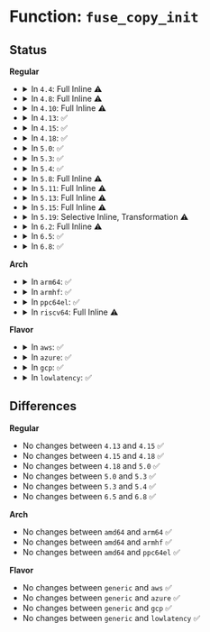 # Function: <code>fuse_copy_init</code>

## Status
<b>Regular</b>
<ul>
<li>
<details>
<summary>In <code>4.4</code>: Full Inline ⚠️</summary>

**Collision:** Unique Static

**Inline:** Full

**Transformation:** False

**Instances:**

```
In fs/fuse/dev.c (ffffffff813102a3)
Location: fs/fuse/dev.c:716
Inline: True
Inline callers:
  - fs/fuse/dev.c:fuse_dev_splice_write
  - fs/fuse/dev.c:fuse_dev_write
  - fs/fuse/dev.c:fuse_dev_read
  - fs/fuse/dev.c:fuse_dev_splice_read
```
</details>
</li>
<li>
<details>
<summary>In <code>4.8</code>: Full Inline ⚠️</summary>

**Collision:** Unique Static

**Inline:** Full

**Transformation:** False

**Instances:**

```
In fs/fuse/dev.c (ffffffff81344672)
Location: fs/fuse/dev.c:691
Inline: True
Inline callers:
  - fs/fuse/dev.c:fuse_dev_splice_write
  - fs/fuse/dev.c:fuse_dev_write
  - fs/fuse/dev.c:fuse_dev_splice_read
  - fs/fuse/dev.c:fuse_dev_read
```
</details>
</li>
<li>
<details>
<summary>In <code>4.10</code>: Full Inline ⚠️</summary>

**Collision:** Unique Static

**Inline:** Full

**Transformation:** False

**Instances:**

```
In fs/fuse/dev.c (ffffffff8135a41c)
Location: fs/fuse/dev.c:695
Inline: True
Inline callers:
  - fs/fuse/dev.c:fuse_dev_splice_write
  - fs/fuse/dev.c:fuse_dev_write
  - fs/fuse/dev.c:fuse_dev_splice_read
  - fs/fuse/dev.c:fuse_dev_read
```
</details>
</li>
<li>
<details>
<summary>In <code>4.13</code>: ✅</summary>

```c
void fuse_copy_init(struct fuse_copy_state *cs, int write, struct iov_iter *iter);
```

**Collision:** Unique Static

**Inline:** No

**Transformation:** False

**Instances:**

```
In fs/fuse/dev.c (ffffffff8136c3c0)
Location: fs/fuse/dev.c:694
Inline: False
Direct callers:
  - fs/fuse/dev.c:fuse_dev_splice_write
  - fs/fuse/dev.c:fuse_dev_splice_write
  - fs/fuse/dev.c:fuse_dev_splice_write
  - fs/fuse/dev.c:fuse_dev_write
  - fs/fuse/dev.c:fuse_dev_splice_read
  - fs/fuse/dev.c:fuse_dev_read
```
**Symbols:**

```
ffffffff8136c3c0-ffffffff8136c3fd: fuse_copy_init (STB_LOCAL)
```
</details>
</li>
<li>
<details>
<summary>In <code>4.15</code>: ✅</summary>

```c
void fuse_copy_init(struct fuse_copy_state *cs, int write, struct iov_iter *iter);
```

**Collision:** Unique Static

**Inline:** No

**Transformation:** False

**Instances:**

```
In fs/fuse/dev.c (ffffffff81390fa0)
Location: fs/fuse/dev.c:694
Inline: False
Direct callers:
  - fs/fuse/dev.c:fuse_dev_splice_write
  - fs/fuse/dev.c:fuse_dev_splice_write
  - fs/fuse/dev.c:fuse_dev_splice_write
  - fs/fuse/dev.c:fuse_dev_write
  - fs/fuse/dev.c:fuse_dev_splice_read
  - fs/fuse/dev.c:fuse_dev_read
```
**Symbols:**

```
ffffffff81390fa0-ffffffff81390fdd: fuse_copy_init (STB_LOCAL)
```
</details>
</li>
<li>
<details>
<summary>In <code>4.18</code>: ✅</summary>

```c
void fuse_copy_init(struct fuse_copy_state *cs, int write, struct iov_iter *iter);
```

**Collision:** Unique Static

**Inline:** No

**Transformation:** False

**Instances:**

```
In fs/fuse/dev.c (ffffffff813c0010)
Location: fs/fuse/dev.c:707
Inline: False
Direct callers:
  - fs/fuse/dev.c:fuse_dev_splice_write
  - fs/fuse/dev.c:fuse_dev_splice_write
  - fs/fuse/dev.c:fuse_dev_write
  - fs/fuse/dev.c:fuse_dev_splice_read
  - fs/fuse/dev.c:fuse_dev_read
```
**Symbols:**

```
ffffffff813c0010-ffffffff813c004d: fuse_copy_init (STB_LOCAL)
```
</details>
</li>
<li>
<details>
<summary>In <code>5.0</code>: ✅</summary>

```c
void fuse_copy_init(struct fuse_copy_state *cs, int write, struct iov_iter *iter);
```

**Collision:** Unique Static

**Inline:** No

**Transformation:** False

**Instances:**

```
In fs/fuse/dev.c (ffffffff813d97f0)
Location: fs/fuse/dev.c:761
Inline: False
Direct callers:
  - fs/fuse/dev.c:fuse_dev_splice_write
  - fs/fuse/dev.c:fuse_dev_splice_write
  - fs/fuse/dev.c:fuse_dev_write
  - fs/fuse/dev.c:fuse_dev_splice_read
  - fs/fuse/dev.c:fuse_dev_read
```
**Symbols:**

```
ffffffff813d97f0-ffffffff813d982d: fuse_copy_init (STB_LOCAL)
```
</details>
</li>
<li>
<details>
<summary>In <code>5.3</code>: ✅</summary>

```c
void fuse_copy_init(struct fuse_copy_state *cs, int write, struct iov_iter *iter);
```

**Collision:** Unique Static

**Inline:** No

**Transformation:** False

**Instances:**

```
In fs/fuse/dev.c (ffffffff814053a0)
Location: fs/fuse/dev.c:785
Inline: False
Direct callers:
  - fs/fuse/dev.c:fuse_dev_splice_write
  - fs/fuse/dev.c:fuse_dev_write
  - fs/fuse/dev.c:fuse_dev_splice_read
  - fs/fuse/dev.c:fuse_dev_read
```
**Symbols:**

```
ffffffff814053a0-ffffffff814053de: fuse_copy_init (STB_LOCAL)
```
</details>
</li>
<li>
<details>
<summary>In <code>5.4</code>: ✅</summary>

```c
void fuse_copy_init(struct fuse_copy_state *cs, int write, struct iov_iter *iter);
```

**Collision:** Unique Static

**Inline:** No

**Transformation:** False

**Instances:**

```
In fs/fuse/dev.c (ffffffff8141f380)
Location: fs/fuse/dev.c:651
Inline: False
Direct callers:
  - fs/fuse/dev.c:fuse_dev_splice_write
  - fs/fuse/dev.c:fuse_dev_write
  - fs/fuse/dev.c:fuse_dev_splice_read
  - fs/fuse/dev.c:fuse_dev_read
```
**Symbols:**

```
ffffffff8141f380-ffffffff8141f3be: fuse_copy_init (STB_LOCAL)
```
</details>
</li>
<li>
<details>
<summary>In <code>5.8</code>: Full Inline ⚠️</summary>

**Collision:** Unique Static

**Inline:** Full

**Transformation:** False

**Instances:**

```
In fs/fuse/dev.c (ffffffff81471b0a)
Location: fs/fuse/dev.c:651
Inline: True
Inline callers:
  - fs/fuse/dev.c:fuse_dev_splice_write
  - fs/fuse/dev.c:fuse_dev_write
  - fs/fuse/dev.c:fuse_dev_splice_read
  - fs/fuse/dev.c:fuse_dev_read
```
</details>
</li>
<li>
<details>
<summary>In <code>5.11</code>: Full Inline ⚠️</summary>

**Collision:** Unique Static

**Inline:** Full

**Transformation:** False

**Instances:**

```
In fs/fuse/dev.c (ffffffff8148c37a)
Location: fs/fuse/dev.c:664
Inline: True
Inline callers:
  - fs/fuse/dev.c:fuse_dev_splice_write
  - fs/fuse/dev.c:fuse_dev_write
  - fs/fuse/dev.c:fuse_dev_splice_read
  - fs/fuse/dev.c:fuse_dev_read
```
</details>
</li>
<li>
<details>
<summary>In <code>5.13</code>: Full Inline ⚠️</summary>

**Collision:** Unique Static

**Inline:** Full

**Transformation:** False

**Instances:**

```
In fs/fuse/dev.c (ffffffff81491c7d)
Location: fs/fuse/dev.c:664
Inline: True
Inline callers:
  - fs/fuse/dev.c:fuse_dev_splice_write
  - fs/fuse/dev.c:fuse_dev_write
  - fs/fuse/dev.c:fuse_dev_splice_read
  - fs/fuse/dev.c:fuse_dev_read
```
</details>
</li>
<li>
<details>
<summary>In <code>5.15</code>: Full Inline ⚠️</summary>

**Collision:** Unique Static

**Inline:** Full

**Transformation:** False

**Instances:**

```
In fs/fuse/dev.c (ffffffff814e976d)
Location: fs/fuse/dev.c:664
Inline: True
Inline callers:
  - fs/fuse/dev.c:fuse_dev_splice_write
  - fs/fuse/dev.c:fuse_dev_write
  - fs/fuse/dev.c:fuse_dev_splice_read
  - fs/fuse/dev.c:fuse_dev_read
```
</details>
</li>
<li>
<details>
<summary>In <code>5.19</code>: Selective Inline, Transformation ⚠️</summary>

**Collision:** Unique Static

**Inline:** Selective

**Transformation:** True

**Instances:**

```
In fs/fuse/dev.c (ffffffff81577f17)
Location: fs/fuse/dev.c:656
Inline: True
Inline callers:
  - fs/fuse/dev.c:fuse_dev_splice_write
  - fs/fuse/dev.c:fuse_dev_write
  - fs/fuse/dev.c:fuse_dev_splice_read
  - fs/fuse/dev.c:fuse_dev_read
```
**Symbols:**

```
ffffffff81e8512f-ffffffff81e85144: fuse_copy_init.part.0 (STB_LOCAL)
```
</details>
</li>
<li>
<details>
<summary>In <code>6.2</code>: Full Inline ⚠️</summary>

**Collision:** Unique Static

**Inline:** Full

**Transformation:** False

**Instances:**

```
In fs/fuse/dev.c (ffffffff8161d447)
Location: fs/fuse/dev.c:656
Inline: True
Inline callers:
  - fs/fuse/dev.c:fuse_dev_splice_write
  - fs/fuse/dev.c:fuse_dev_write
  - fs/fuse/dev.c:fuse_dev_splice_read
  - fs/fuse/dev.c:fuse_dev_read
```
</details>
</li>
<li>
<details>
<summary>In <code>6.5</code>: ✅</summary>

```c
void fuse_copy_init(struct fuse_copy_state *cs, int write, struct iov_iter *iter);
```

**Collision:** Unique Static

**Inline:** No

**Transformation:** False

**Instances:**

```
In fs/fuse/dev.c (ffffffff816516f0)
Location: fs/fuse/dev.c:658
Inline: False
Direct callers:
  - fs/fuse/dev.c:fuse_dev_splice_write
  - fs/fuse/dev.c:fuse_dev_write
  - fs/fuse/dev.c:fuse_dev_splice_read
  - fs/fuse/dev.c:fuse_dev_read
```
**Symbols:**

```
ffffffff816516f0-ffffffff8165173e: fuse_copy_init (STB_LOCAL)
```
</details>
</li>
<li>
<details>
<summary>In <code>6.8</code>: ✅</summary>

```c
void fuse_copy_init(struct fuse_copy_state *cs, int write, struct iov_iter *iter);
```

**Collision:** Unique Static

**Inline:** No

**Transformation:** False

**Instances:**

```
In fs/fuse/dev.c (ffffffff8168ad00)
Location: fs/fuse/dev.c:658
Inline: False
Direct callers:
  - fs/fuse/dev.c:fuse_dev_splice_write
  - fs/fuse/dev.c:fuse_dev_write
  - fs/fuse/dev.c:fuse_dev_splice_read
  - fs/fuse/dev.c:fuse_dev_read
```
**Symbols:**

```
ffffffff8168ad00-ffffffff8168ad4e: fuse_copy_init (STB_LOCAL)
```
</details>
</li>
</ul>
<b>Arch</b>
<ul>
<li>
<details>
<summary>In <code>arm64</code>: ✅</summary>

```c
void fuse_copy_init(struct fuse_copy_state *cs, int write, struct iov_iter *iter);
```

**Collision:** Unique Static

**Inline:** No

**Transformation:** False

**Instances:**

```
In fs/fuse/dev.c (ffff800010501608)
Location: fs/fuse/dev.c:651
Inline: False
Direct callers:
  - fs/fuse/dev.c:fuse_dev_splice_write
  - fs/fuse/dev.c:fuse_dev_write
  - fs/fuse/dev.c:fuse_dev_splice_read
  - fs/fuse/dev.c:fuse_dev_read
```
**Symbols:**

```
ffff800010501608-ffff800010501658: fuse_copy_init (STB_LOCAL)
```
</details>
</li>
<li>
<details>
<summary>In <code>armhf</code>: ✅</summary>

```c
void fuse_copy_init(struct fuse_copy_state *cs, int write, struct iov_iter *iter);
```

**Collision:** Unique Static

**Inline:** No

**Transformation:** False

**Instances:**

```
In fs/fuse/dev.c (c06be3f8)
Location: fs/fuse/dev.c:651
Inline: False
Direct callers:
  - fs/fuse/dev.c:fuse_dev_splice_write
  - fs/fuse/dev.c:fuse_dev_write
  - fs/fuse/dev.c:fuse_dev_splice_read
  - fs/fuse/dev.c:fuse_dev_read
```
**Symbols:**

```
c06be3f8-c06be434: fuse_copy_init (STB_LOCAL)
```
</details>
</li>
<li>
<details>
<summary>In <code>ppc64el</code>: ✅</summary>

```c
void fuse_copy_init(struct fuse_copy_state *cs, int write, struct iov_iter *iter);
```

**Collision:** Unique Static

**Inline:** No

**Transformation:** False

**Instances:**

```
In fs/fuse/dev.c (c0000000006460c0)
Location: fs/fuse/dev.c:651
Inline: False
Direct callers:
  - fs/fuse/dev.c:fuse_dev_splice_write
  - fs/fuse/dev.c:fuse_dev_write
  - fs/fuse/dev.c:fuse_dev_splice_read
  - fs/fuse/dev.c:fuse_dev_read
```
**Symbols:**

```
c0000000006460c0-c000000000646128: fuse_copy_init (STB_LOCAL)
```
</details>
</li>
<li>
<details>
<summary>In <code>riscv64</code>: Full Inline ⚠️</summary>

**Collision:** Unique Static

**Inline:** Full

**Transformation:** False

**Instances:**

```
In fs/fuse/dev.c (ffffffe00037208e)
Location: fs/fuse/dev.c:651
Inline: True
Inline callers:
  - fs/fuse/dev.c:fuse_dev_splice_write
  - fs/fuse/dev.c:fuse_dev_write
  - fs/fuse/dev.c:fuse_dev_splice_read
  - fs/fuse/dev.c:fuse_dev_read
```
</details>
</li>
</ul>
<b>Flavor</b>
<ul>
<li>
<details>
<summary>In <code>aws</code>: ✅</summary>

```c
void fuse_copy_init(struct fuse_copy_state *cs, int write, struct iov_iter *iter);
```

**Collision:** Unique Static

**Inline:** No

**Transformation:** False

**Instances:**

```
In fs/fuse/dev.c (ffffffff81417960)
Location: fs/fuse/dev.c:651
Inline: False
Direct callers:
  - fs/fuse/dev.c:fuse_dev_splice_write
  - fs/fuse/dev.c:fuse_dev_write
  - fs/fuse/dev.c:fuse_dev_splice_read
  - fs/fuse/dev.c:fuse_dev_read
```
**Symbols:**

```
ffffffff81417960-ffffffff8141799e: fuse_copy_init (STB_LOCAL)
```
</details>
</li>
<li>
<details>
<summary>In <code>azure</code>: ✅</summary>

```c
void fuse_copy_init(struct fuse_copy_state *cs, int write, struct iov_iter *iter);
```

**Collision:** Unique Static

**Inline:** No

**Transformation:** False

**Instances:**

```
In fs/fuse/dev.c (ffffffff814083e0)
Location: fs/fuse/dev.c:651
Inline: False
Direct callers:
  - fs/fuse/dev.c:fuse_dev_splice_write
  - fs/fuse/dev.c:fuse_dev_write
  - fs/fuse/dev.c:fuse_dev_splice_read
  - fs/fuse/dev.c:fuse_dev_read
```
**Symbols:**

```
ffffffff814083e0-ffffffff8140841e: fuse_copy_init (STB_LOCAL)
```
</details>
</li>
<li>
<details>
<summary>In <code>gcp</code>: ✅</summary>

```c
void fuse_copy_init(struct fuse_copy_state *cs, int write, struct iov_iter *iter);
```

**Collision:** Unique Static

**Inline:** No

**Transformation:** False

**Instances:**

```
In fs/fuse/dev.c (ffffffff81413b00)
Location: fs/fuse/dev.c:651
Inline: False
Direct callers:
  - fs/fuse/dev.c:fuse_dev_splice_write
  - fs/fuse/dev.c:fuse_dev_write
  - fs/fuse/dev.c:fuse_dev_splice_read
  - fs/fuse/dev.c:fuse_dev_read
```
**Symbols:**

```
ffffffff81413b00-ffffffff81413b3e: fuse_copy_init (STB_LOCAL)
```
</details>
</li>
<li>
<details>
<summary>In <code>lowlatency</code>: ✅</summary>

```c
void fuse_copy_init(struct fuse_copy_state *cs, int write, struct iov_iter *iter);
```

**Collision:** Unique Static

**Inline:** No

**Transformation:** False

**Instances:**

```
In fs/fuse/dev.c (ffffffff8142a980)
Location: fs/fuse/dev.c:651
Inline: False
Direct callers:
  - fs/fuse/dev.c:fuse_dev_splice_write
  - fs/fuse/dev.c:fuse_dev_write
  - fs/fuse/dev.c:fuse_dev_splice_read
  - fs/fuse/dev.c:fuse_dev_read
```
**Symbols:**

```
ffffffff8142a980-ffffffff8142a9be: fuse_copy_init (STB_LOCAL)
```
</details>
</li>
</ul>

## Differences
<b>Regular</b>
<ul>
<li>
No changes between <code>4.13</code> and <code>4.15</code> ✅
</li>
<li>
No changes between <code>4.15</code> and <code>4.18</code> ✅
</li>
<li>
No changes between <code>4.18</code> and <code>5.0</code> ✅
</li>
<li>
No changes between <code>5.0</code> and <code>5.3</code> ✅
</li>
<li>
No changes between <code>5.3</code> and <code>5.4</code> ✅
</li>
<li>
No changes between <code>6.5</code> and <code>6.8</code> ✅
</li>
</ul>
<b>Arch</b>
<ul>
<li>
No changes between <code>amd64</code> and <code>arm64</code> ✅
</li>
<li>
No changes between <code>amd64</code> and <code>armhf</code> ✅
</li>
<li>
No changes between <code>amd64</code> and <code>ppc64el</code> ✅
</li>
</ul>
<b>Flavor</b>
<ul>
<li>
No changes between <code>generic</code> and <code>aws</code> ✅
</li>
<li>
No changes between <code>generic</code> and <code>azure</code> ✅
</li>
<li>
No changes between <code>generic</code> and <code>gcp</code> ✅
</li>
<li>
No changes between <code>generic</code> and <code>lowlatency</code> ✅
</li>
</ul>
